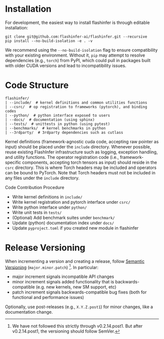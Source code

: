 # Installation

For development, the easiest way to install flashinfer is through editable installation:

```
git clone git@github.com:flashinfer-ai/flashinfer.git --recursive
pip install --no-build-isolation -e . -v
```

We recommend using the `--no-build-isolation` flag to ensure compatibility with your existing environment. Without it, `pip` may attempt to resolve dependencies (e.g., `torch`) from PyPI, which could pull in packages built with older CUDA versions and lead to incompatibility issues.

# Code Structure

```
flashinfer/
| --include/  # kernel definitions and common utilities functions
| --csrc/  # op registration to frameworks (pytorch), and binding codes
| --python/  # python interface exposed to users
| --docs/  # documentation (using sphinx)
| --tests/  # unittests in python (using pytest)
| --benchmarks/  # kernel benchmarks in python
| --3rdparty/  # 3rdparty dependencies such as cutlass
```

Kernel definitions (framework-agnostic cuda code, accepting raw pointer as input) should be placed under the `include` directory. Whenever possible, reuse existing FlashInfer infrastructure such as logging, exception handling, and utility functions.
The operator registration code (i.e., framework-specific components, accepting torch tensors as input) should reside in the `csrc` directory. This is where Torch headers may be included and operators can be bound to PyTorch. Note that Torch headers must not be included in any files under the `include` directory.

Code Contribution Procedure
* Write kernel definitions in `include/`
* Write kernel registration and pytorch interface under `csrc/`
* Write python interface under `python/`
* Write unit tests in `tests/`
* (Optional) Add benchmark suites under `benchmark/`
* Update (python) documentation index under `docs/`
* Update `pyproject.toml` if you created new module in flashinfer

# Release Versioning

When incrementing a version and creating a release, follow [Semantic Versioning](https://packaging.python.org/en/latest/discussions/versioning/) (`major.minor.patch`) [^1]. In particular:

* major increment signals incompatible API changes
* minor increment signals added functionality that is backwards-compatible (e.g. new kernels, new SM support, etc)
* patch increment signals backwards-compatible bug fixes (both for functional and performance issues)

Optionally, use post-releases (e.g., `X.Y.Z.post1`) for minor changes, like a documentation change.

[^1]: We have not followed this strictly through v0.2.14.post1. But after v0.2.14.post1, the versioning should follow SemVer.
